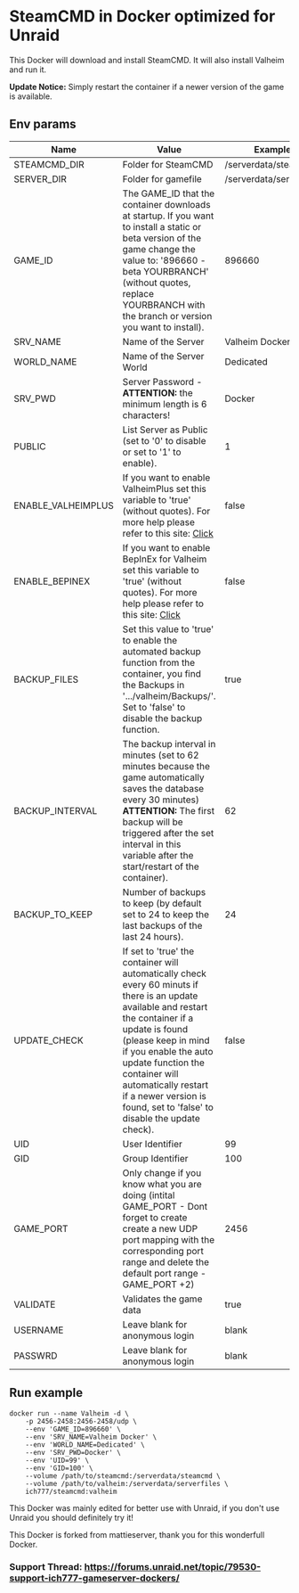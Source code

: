 # SteamCMD in Docker optimized for Unraid
This Docker will download and install SteamCMD. It will also install Valheim and run it.

**Update Notice:** Simply restart the container if a newer version of the game is available.

## Env params
| Name | Value | Example |
| --- | --- | --- |
| STEAMCMD_DIR | Folder for SteamCMD | /serverdata/steamcmd |
| SERVER_DIR | Folder for gamefile | /serverdata/serverfiles |
| GAME_ID | The GAME_ID that the container downloads at startup. If you want to install a static or beta version of the game change the value to: '896660 -beta YOURBRANCH' (without quotes, replace YOURBRANCH with the branch or version you want to install). | 896660 |
| SRV_NAME | Name of the Server | Valheim Docker |
| WORLD_NAME | Name of the Server World | Dedicated |
| SRV_PWD | Server Password - **ATTENTION:** the minimum length is 6 characters! | Docker |
| PUBLIC | List Server as Public (set to '0' to disable or set to '1' to enable). | 1 |
| ENABLE_VALHEIMPLUS | If you want to enable ValheimPlus set this variable to 'true' (without quotes). For more help please refer to this site: [Click](https://github.com/nxPublic/ValheimPlus) | false |
| ENABLE_BEPINEX | If you want to enable BepInEx for Valheim set this variable to 'true' (without quotes). For more help please refer to this site: [Click](https://valheim.thunderstore.io/package/denikson/BepInExPack_Valheim/) | false |
| BACKUP_FILES | Set this value to 'true' to enable the automated backup function from the container, you find the Backups in '.../valheim/Backups/'. Set to 'false' to disable the backup function. | true |
| BACKUP_INTERVAL | The backup interval in minutes (set to 62 minutes because the game automatically saves the database every 30 minutes) **ATTENTION:** The first backup will be triggered after the set interval in this variable after the start/restart of the container). | 62 |
| BACKUP_TO_KEEP | Number of backups to keep (by default set to 24 to keep the last backups of the last 24 hours). | 24 |
| UPDATE_CHECK | If set to 'true' the container will automatically check every 60 minuts if there is an update available and restart the container if a update is found (please keep in mind if you enable the auto update function the container will automatically restart if a newer version is found, set to 'false' to disable the update check). | false |
| UID | User Identifier | 99 |
| GID | Group Identifier | 100 |
| GAME_PORT | Only change if you know what you are doing (intital GAME_PORT - Dont forget to create create a new UDP port mapping with the corresponding port range and delete the default port range - GAME_PORT +2) | 2456 |
| VALIDATE | Validates the game data | true |
| USERNAME | Leave blank for anonymous login | blank |
| PASSWRD | Leave blank for anonymous login | blank |


## Run example
```
docker run --name Valheim -d \
	-p 2456-2458:2456-2458/udp \
	--env 'GAME_ID=896660' \
	--env 'SRV_NAME=Valheim Docker' \
	--env 'WORLD_NAME=Dedicated' \
	--env 'SRV_PWD=Docker' \
	--env 'UID=99' \
	--env 'GID=100' \
	--volume /path/to/steamcmd:/serverdata/steamcmd \
	--volume /path/to/valheim:/serverdata/serverfiles \
	ich777/steamcmd:valheim
```


This Docker was mainly edited for better use with Unraid, if you don't use Unraid you should definitely try it!


This Docker is forked from mattieserver, thank you for this wonderfull Docker.

### Support Thread: https://forums.unraid.net/topic/79530-support-ich777-gameserver-dockers/
